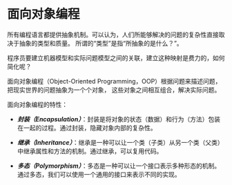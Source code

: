 # 面向对象编程

所有编程语言都提供抽象机制。可以认为，人们所能够解决的问题的复杂性直接取决于抽象的类型和质量。
所谓的“类型”是指“所抽象的是什么？”。

程序员要建立机器模型和实际问题模型之间的关联，建立这种映射是费力的，如何简化呢？

面向对象编程（Object-Oriented Programming，OOP）根据问题来描述问题，把现实世界的问题抽象为一个个对象，
这些对象之间相互组合，解决实际问题。

面向对象编程的特性：

- ***封装（Encapsulation）***：封装是将对象的状态（数据）和行为（方法）包装在一起的过程。通过封装，隐藏对象内部的复杂性。

- ***继承（Inheritance）***：继承是一种可以让一个类（子类）从另一个类（父类）中继承属性和方法的机制。通过继承，可以复用代码。

- ***多态（Polymorphism）***：多态是一种可以让一个接口表示多种形态的机制。通过多态，我们可以使用一个通用的接口来表示不同的实现。

